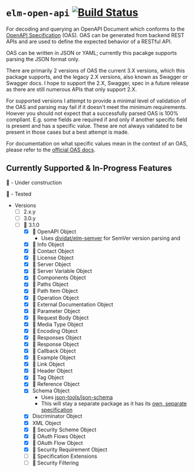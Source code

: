 # `elm-open-api` [![Build Status](https://github.com/wolfadex/elm-open-api/workflows/CI/badge.svg)](https://github.com/wolfadex/elm-open-api/actions?query=branch%3Amain)

For decoding and querying an OpenAPI Document which conforms to the [OpenAPI Specification](https://www.openapis.org/) (OAS). OAS can be generated from backend REST APIs and are used to define the expected behavior of a RESTful API.

OAS can be written in JSON or YAML; currently this pacakge supports parsing the JSON format only.

There are primarily 2 versions of OAS the current 3.X versions, which this package supports, and the legacy 2.X versions, also known as Swagger or Swagger docs. I hope to support the 2.X, Swagger, spec in a future release as there are still numerous APIs that only support 2.X.

For supported versions I attempt to provide a minimal level of validation of the OAS and parsing may fail if it doesn't meet the minimum requirements. Howver you should not expect that a successfully parsed OAS is 100% compliant. E.g. some fields are required if and only if another specific field is present and has a specific value. These are not always validated to be present in those cases but a best attempt is made.

For documentation on what specific values mean in the context of an OAS, please refer to the [official OAS docs](https://spec.openapis.org/oas/latest).

## Currently Supported & In-Progress Features

🚧 - Under construction

🧪 - Tested

- Versions
  - [ ] 2.x.y
  - [ ] 3.0.y
  - [ ] 🚧 3.1.0
    - [x] 🧪 OpenAPI Object
      - Uses [dividat/elm-semver](https://package.elm-lang.org/packages/dividat/elm-semver/latest/) for SemVer version parsing and
    - [x] 🧪 Info Object
    - [x] 🧪 Contact Object
    - [x] 🧪 License Object
    - [x] 🧪 Server Object
    - [x] 🧪 Server Variable Object
    - [x] 🧪 Components Object
    - [x] 🧪 Paths Object
    - [x] 🧪 Path Item Object
    - [x] 🧪 Operation Object
    - [x] 🧪 External Documentation Object
    - [x] 🧪 Parameter Object
    - [x] 🧪 Request Body Object
    - [x] 🧪 Media Type Object
    - [x] 🧪 Encoding Object
    - [x] 🧪 Responses Object
    - [x] 🧪 Response Object
    - [x] 🧪 Callback Object
    - [x] 🧪 Example Object
    - [x] 🧪 Link Object
    - [x] 🧪 Header Object
    - [x] 🧪 Tag Object
    - [x] 🧪 Reference Object
    - [x] Schema Object
      - Uses [json-tools/json-schema](https://package.elm-lang.org/packages/json-tools/json-schema/latest/)
      - This will stay a separate package as it has its [own, separate specification](https://json-schema.org/specification.html)
    - [x] Discriminator Object
    - [x] XML Object
    - [x] 🧪 Security Scheme Object
    - [x] 🧪 OAuth Flows Object
    - [x] 🧪 OAuth Flow Object
    - [x] 🧪 Security Requirement Object
    - [ ] 🚧 Specification Extensions
    - [ ] 🚧 Security Filtering
